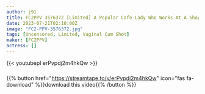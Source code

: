 ```yaml
---
author: j91
title: FC2PPV 3576372 [Limited] A Popular Cafe Lady Who Works At A Shop Where Boyfriends Are Prohibited. If It’s A Sex Friend, It’s Ok! A Raw Cock Is Thrown Into The Minimum Pussy And The Abdominal Muscles Are Convulsive! I Say No, But I Get A Vaginal Cum Shot [cen]
date: 2023-07-21T02:10:00Z
image: "FC2-PPV-3576372.jpg"
tags: [Uncensored, Limited, Vaginal Cum Shot]
maker: [FC2PPV]
actress: []
---
```



{{< youtubepl erPvpdj2m4hkQw >}}
###

{{% button href="https://streamtape.to/v/erPvpdj2m4hkQw" icon="fas fa-download" %}}download this video{{% /button %}}

